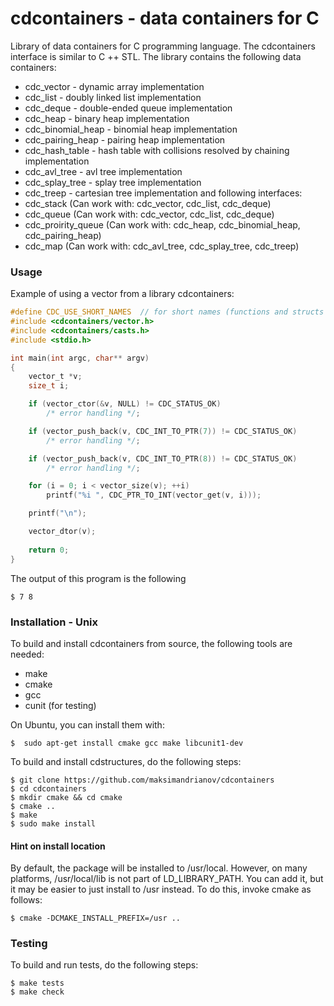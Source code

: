 # cdcontainers - data containers for C

Library of data containers for C programming language. The cdcontainers interface is similar to C ++ STL.
The library contains the following data containers:
* cdc_vector - dynamic array implementation
* cdc_list - doubly linked list implementation
* cdc_deque - double-ended queue implementation
* cdc_heap - binary heap implementation
* cdc_binomial_heap - binomial heap implementation 
* cdc_pairing_heap - pairing heap implementation 
* cdc_hash_table - hash table with collisions resolved by chaining implementation
* cdc_avl_tree - avl tree implementation
* cdc_splay_tree - splay tree implementation
* cdc_treep - сartesian tree implementation
and following interfaces:
* cdc_stack (Can work with: cdc_vector, cdc_list, cdc_deque)
* cdc_queue (Can work with: cdc_vector, cdc_list, cdc_deque)
* cdc_proirity_queue (Can work with: cdc_heap, cdc_binomial_heap, cdc_pairing_heap)
* cdc_map (Can work with: cdc_avl_tree, cdc_splay_tree, cdc_treep)

### Usage

Example of using a vector from a library cdcontainers:

```c
#define CDC_USE_SHORT_NAMES  // for short names (functions and structs without prefix cdc_*)
#include <cdcontainers/vector.h>
#include <cdcontainers/casts.h>
#include <stdio.h>

int main(int argc, char** argv)
{
    vector_t *v;
    size_t i;

    if (vector_ctor(&v, NULL) != CDC_STATUS_OK)
        /* error handling */;

    if (vector_push_back(v, CDC_INT_TO_PTR(7)) != CDC_STATUS_OK)
        /* error handling */;

    if (vector_push_back(v, CDC_INT_TO_PTR(8)) != CDC_STATUS_OK)
        /* error handling */;

    for (i = 0; i < vector_size(v); ++i)
        printf("%i ", CDC_PTR_TO_INT(vector_get(v, i)));

    printf("\n");

    vector_dtor(v);
    
    return 0;
}
```

The output of this program is the following

    $ 7 8

### Installation - Unix

To build and install cdcontainers from source, the following tools are needed:
* make
* cmake
* gcc
* cunit (for testing)

On Ubuntu, you can install them with:

    $  sudo apt-get install cmake gcc make libcunit1-dev

To build and install cdstructures, do the following steps:

    $ git clone https://github.com/maksimandrianov/cdcontainers
    $ cd cdcontainers
    $ mkdir cmake && cd cmake
    $ cmake ..
    $ make
    $ sudo make install

#### Hint on install location

By default, the package will be installed to /usr/local. However, on many platforms, /usr/local/lib is not part of LD_LIBRARY_PATH. You can add it, but it may be easier to just install to /usr instead. To do this, invoke cmake as follows:

    $ cmake -DCMAKE_INSTALL_PREFIX=/usr ..

### Testing

To build and run tests, do the following steps:

    $ make tests
    $ make check



